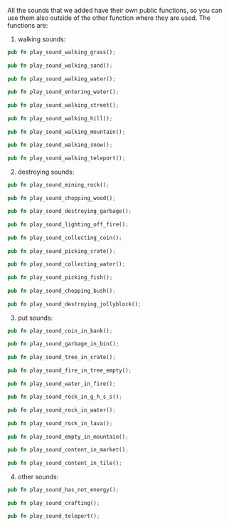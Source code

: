 
All the sounds that we added have their own public functions, so you can use them also outside of the other function where they are used.
The functions are:

1. walking sounds:

```rust  
pub fn play_sound_walking_grass();
  
pub fn play_sound_walking_sand();
  
pub fn play_sound_walking_water();
  
pub fn play_sound_entering_water();
  
pub fn play_sound_walking_street(); 
  
pub fn play_sound_walking_hill();
  
pub fn play_sound_walking_mountain();
  
pub fn play_sound_walking_snow();
  
pub fn play_sound_walking_teleport();
```

2. destroying sounds:

```rust
pub fn play_sound_mining_rock();
  
pub fn play_sound_chopping_wood();  
  
pub fn play_sound_destroying_garbage();
  
pub fn play_sound_lighting_off_fire();
  
pub fn play_sound_collecting_coin();
  
pub fn play_sound_picking_crate();  
  
pub fn play_sound_collecting_water();
  
pub fn play_sound_picking_fish(); 
  
pub fn play_sound_chopping_bush();
  
pub fn play_sound_destroying_jollyblock();
```

3. put sounds:

```rust
pub fn play_sound_coin_in_bank();
  
pub fn play_sound_garbage_in_bin();
  
pub fn play_sound_tree_in_crate();
  
pub fn play_sound_fire_in_tree_empty();
  
pub fn play_sound_water_in_fire();
  
pub fn play_sound_rock_in_g_h_s_s();
  
pub fn play_sound_rock_in_water();
  
pub fn play_sound_rock_in_lava();
  
pub fn play_sound_empty_in_mountain(); 
  
pub fn play_sound_content_in_market();
  
pub fn play_sound_content_in_tile();
```

4. other sounds:

```rust
pub fn play_sound_has_not_energy();
  
pub fn play_sound_crafting();
  
pub fn play_sound_teleport();
```